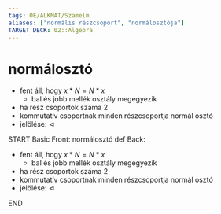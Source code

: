 ```yaml
---
tags: OE/ALKMAT/Szamelm 
aliases: ["normális részcsoport", "normálosztója"]
TARGET DECK: 02::Algebra
---
```


# normálosztó
- fent áll, hogy $x*N=N*x$
	- bal és jobb mellék osztály megegyezik
- ha rész csoportok száma 2
- kommutatív csoportnak minden részcsoportja normál osztó
- jelölése: $\triangleleft$ 

START
Basic
Front:
normálosztó def
Back:
- fent áll, hogy $x*N=N*x$
	- bal és jobb mellék osztály megegyezik
- ha rész csoportok száma 2
- kommutatív csoportnak minden részcsoportja normál osztó
- jelölése: $\triangleleft$ 
<!--ID: 1687561540157-->
END